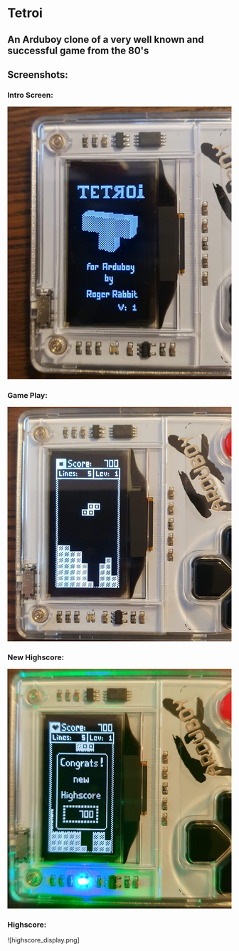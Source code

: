 # Tetroi
## An Arduboy clone of a very well known and successful game from the 80's

## Screenshots:

### Intro Screen:
![intro](intro_screen.png)

### Game Play:
![game_play](gampe_play.png)

### New Highscore:
![new highscore](new_highscore.png)

### Highscore:
![highscore_display.png]


